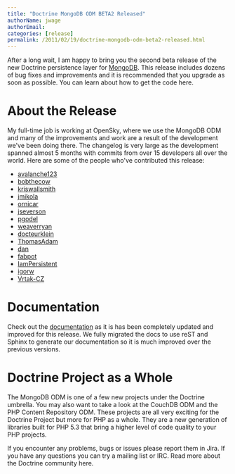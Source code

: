```yaml
---
title: "Doctrine MongoDB ODM BETA2 Released"
authorName: jwage
authorEmail:
categories: [release]
permalink: /2011/02/19/doctrine-mongodb-odm-beta2-released.html
---
```

After a long wait, I am happy to bring you the second beta release of
the new Doctrine persistence layer for [MongoDB](http://mongodb.org).
This release includes dozens of bug fixes and improvements and it is
recommended that you upgrade as soon as possible. You can learn about
how to get the code here.

About the Release
=================

My full-time job is working at OpenSky, where we use the MongoDB ODM and
many of the improvements and work are a result of the development we've
been doing there. The changelog is very large as the development spanned
almost 5 months with commits from over 15 developers all over the world.
Here are some of the people who've contributed this release:

-   [avalanche123](http://github.com/avalanche123)
-   [bobthecow](http://github.com/bobthecow)
-   [kriswallsmith](http://github.com/kriswallsmith)
-   [jmikola](http://github.com/jmikola)
-   [ornicar](http://github.com/ornicar)
-   [jseverson](http://github.com/jseverson)
-   [pgodel](http://github.com/pgodel)
-   [weaverryan](http://github.com/weaverryan)
-   [docteurklein](http://github.com/docteurklein)
-   [ThomasAdam](https://github.com/ThomasAdam)
-   [dan](http://github.com/dan)
-   [fabpot](http://github.com/fabpot)
-   [IamPersistent](http://github.com/IamPersistent)
-   [igorw](http://github.com/igorw)
-   [Vrtak-CZ](http://github.com/Vrtak-CZ)

Documentation
=============

Check out the
[documentation](http://www.doctrine-project.org/docs/mongodb_odm/1.0/en)
as it is has been completely updated and improved for this release. We
fully migrated the docs to use reST and Sphinx to generate our
documentation so it is much improved over the previous versions.

Doctrine Project as a Whole
===========================

The MongoDB ODM is one of a few new projects under the Doctrine
umbrella. You may also want to take a look at the CouchDB ODM and the
PHP Content Repository ODM. These projects are all very exciting for the
Doctrine Project but more for PHP as a whole. They are a new generation
of libraries built for PHP 5.3 that bring a higher level of code quality
to your PHP projects.

If you encounter any problems, bugs or issues please report them in
Jira. If you have any questions you can try a mailing list or IRC. Read
more about the Doctrine community here.
